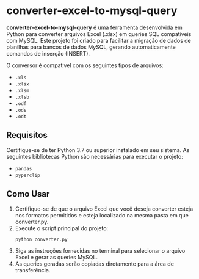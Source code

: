 # converter-excel-to-mysql-query

**converter-excel-to-mysql-query** é uma ferramenta desenvolvida em Python para converter arquivos Excel (.xlsx) em queries SQL compatíveis com MySQL. Este projeto foi criado para facilitar a migração de dados de planilhas para bancos de dados MySQL, gerando automaticamente comandos de inserção (INSERT).

O conversor é compativel com os seguintes tipos de arquivos: 
- `.xls`
- `.xlsx`
- `.xlsm`
- `.xlsb`
- `.odf`
- `.ods`
- `.odt`

## Requisitos

Certifique-se de ter Python 3.7 ou superior instalado em seu sistema. As seguintes bibliotecas Python são necessárias para executar o projeto:


- `pandas`
- `pyperclip`


## Como Usar

1. Certifique-se de que o arquivo Excel que você deseja converter esteja nos formatos permitidos e esteja localizado na mesma pasta em que converter.py.
2. Execute o script principal do projeto:
   ```bash
   python converter.py
   ```
3. Siga as instruções fornecidas no terminal para selecionar o arquivo Excel e gerar as queries MySQL.
4. As queries geradas serão copiadas diretamente para a área de transferência.
